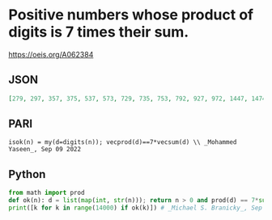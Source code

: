 # Positive numbers whose product of digits is 7 times their sum\.
https://oeis.org/A062384
## JSON
```JSON
[279, 297, 357, 375, 537, 573, 729, 735, 753, 792, 927, 972, 1447, 1474, 1744, 4147, 4174, 4417, 4471, 4714, 4741, 7144, 7414, 7441, 11367, 11376, 11637, 11673, 11736, 11763, 12247, 12274, 12427, 12472, 12724, 12742, 13167, 13176, 13617, 13671]
```
## PARI
```PARI
isok(n) = my(d=digits(n)); vecprod(d)==7*vecsum(d) \\ _Mohammed Yaseen_, Sep 09 2022
```
## Python
```Python
from math import prod
def ok(n): d = list(map(int, str(n))); return n > 0 and prod(d) == 7*sum(d)
print([k for k in range(14000) if ok(k)]) # _Michael S. Branicky_, Sep 09 2022
```
